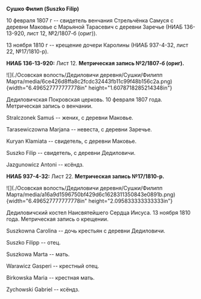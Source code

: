 **Сушко Филип (Suszko Filip)**

10 февраля 1807 г -- свидетель венчания Стрельчёнка Самуся с деревни
Маковье с Марьяной Тарасевич с деревни Заречье (НИАБ 136-13-920, лист
12, №2/1807-б (ориг)).

13 ноября 1810 г -- крещение дочери Каролины (НИАБ 937-4-32, лист 22,
№17/1810-р).

**НИАБ 136-13-920:** Лист 12. **Метрическая запись №2/1807-б (ориг).**

![](./Осовская волость/Дедиловичи деревня/Сушки/Филипп Марта/media/6ce426d8ffa8c2fcdc32443fb11c99f48b156c2a.png){width="6.496527777777778in"
height="1.6078718285214348in"}

Дедиловичская Покровская церковь. 10 февраля 1807 года. Метрическая
запись о венчании.

Stralczonek Samuś -- жених, с деревни Маковье.

Tarasewiczowna Marjana -- невеста, с деревни Заречье.

Kuryan Klamiata -- свидетель, с деревни Маковье.

Suszko Filip -- свидетель, с деревни Дедиловичи.

Jazgunowicz Antoni -- ксёндз.

**НИАБ 937-4-32:** Лист 22. **Метрическая запись №17/1810-р.**

![](./Осовская волость/Дедиловичи деревня/Сушки/Филипп Марта/media/a16a9d1596750bf429d6c1628311350843e0891b.png){width="6.496527777777778in"
height="2.095833333333333in"}

Дедиловичский костел Наисвятейшего Сердца Иисуса. 13 ноября 1810 года.
Метрическая запись о крещении.

Suszkowna Carolina -- дочь крестьян с деревни Дедиловичи.

Suszko Filipp -- отец.

Suszkowa Marta -- мать.

Warawicz Gasperi -- крестный отец.

Birkowska Maria -- крестная мать.

Zychowski Gabriel -- ксёндз.
